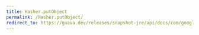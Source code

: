 ```yaml
---
title: Hasher.putObject
permalink: /Hasher.putObject/
redirect_to: https://guava.dev/releases/snapshot-jre/api/docs/com/google/common/hash/Hasher.html#putObject-T-com.google.common.hash.Funnel-
---
```

